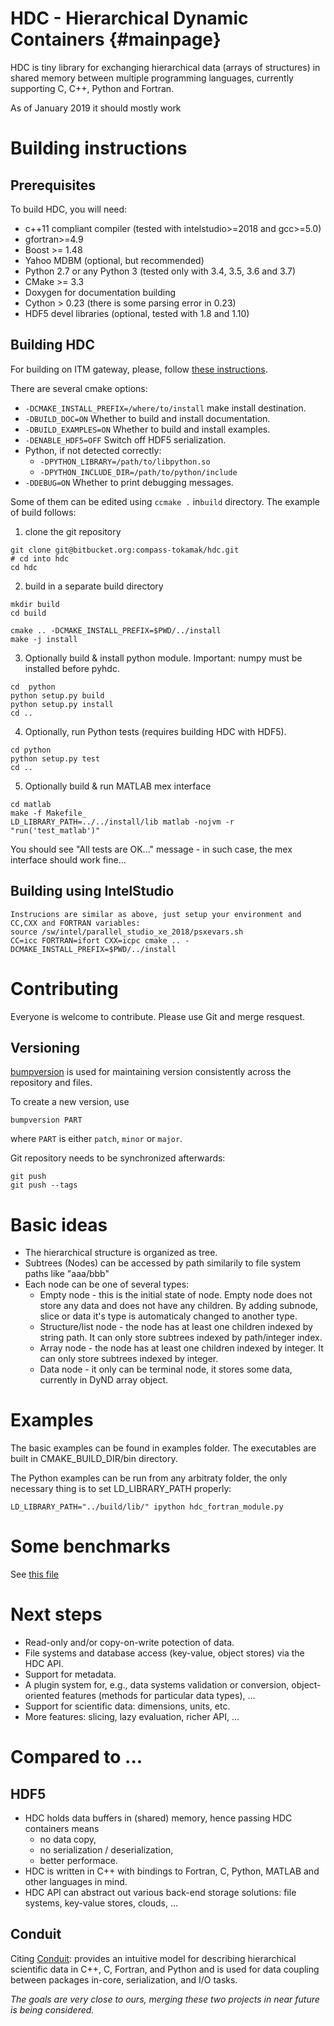 HDC - Hierarchical Dynamic Containers                         {#mainpage}
=====================================

HDC is tiny library for exchanging hierarchical data (arrays of structures) in shared memory between multiple programming languages, currently supporting C, C++, Python and Fortran.

As of January 2019 it should mostly work

Building instructions
=====================

Prerequisites
-------------

To build HDC, you will need:
- c++11 compliant compiler (tested with intelstudio>=2018 and gcc>=5.0)
- gfortran>=4.9
- Boost >= 1.48
- Yahoo MDBM (optional, but recommended)
- Python 2.7 or any Python 3 (tested only with 3.4, 3.5, 3.6 and 3.7)
- CMake >= 3.3
- Doxygen for documentation building
- Cython > 0.23 (there is some parsing error in 0.23)
- HDF5 devel libraries (optional, tested with 1.8 and 1.10)

Building HDC
------------
For building on ITM gateway, please, follow [these instructions](docs/BUILDING_ON_ITM_GATEWAY.md).

There are several cmake options:

  - `-DCMAKE_INSTALL_PREFIX=/where/to/install` make install destination.
  - `-DBUILD_DOC=ON` Whether to build and install documentation.
  - `-DBUILD_EXAMPLES=ON` Whether to build and install examples.
  - `-DENABLE_HDF5=OFF` Switch off HDF5 serialization.
  - Python, if not detected correctly:
    - `-DPYTHON_LIBRARY=/path/to/libpython.so`
    - `-DPYTHON_INCLUDE_DIR=/path/to/python/include`
  - `-DDEBUG=ON` Whether to print debugging messages.

Some of them can be edited using `ccmake .` in`build` directory. The example of build follows:

1. clone the git repository
```
git clone git@bitbucket.org:compass-tokamak/hdc.git
# cd into hdc
cd hdc
```

2. build in a separate build directory
```
mkdir build
cd build

cmake .. -DCMAKE_INSTALL_PREFIX=$PWD/../install
make -j install
```

3. Optionally build & install python module. Important: numpy must be installed before pyhdc.
```
cd  python
python setup.py build
python setup.py install
cd ..
```

4. Optionally, run Python tests (requires building HDC with HDF5).
```
cd python
python setup.py test
cd ..
```

5. Optionally build & run MATLAB mex interface
```
cd matlab
make -f Makefile_
LD_LIBRARY_PATH=../../install/lib matlab -nojvm -r "run('test_matlab')"
```
You should see "All tests are OK..." message - in such case, the mex interface should work fine...

Building using IntelStudio
--------------------------
```
Instrucions are similar as above, just setup your environment and CC,CXX and FORTRAN variables:
source /sw/intel/parallel_studio_xe_2018/psxevars.sh
CC=icc FORTRAN=ifort CXX=icpc cmake .. -DCMAKE_INSTALL_PREFIX=$PWD/../install

```

Contributing
============

Everyone is welcome to contribute. Please use Git and merge resquest.

Versioning
----------

[bumpversion](https://github.com/c4urself/bump2version) is used for maintaining version consistently
across the repository and files.

To create a new version, use

```
bumpversion PART
```

where `PART` is either `patch`, `minor` or `major`.

Git repository needs to be synchronized afterwards:

```
git push
git push --tags
```

Basic ideas
===========
- The hierarchical structure is organized as tree.
- Subtrees (Nodes) can be accessed by path similarily to file system paths like "aaa/bbb"
- Each node can be one of several types:
  + Empty node - this is the initial state of node. Empty node does not store any data and does not have any children. By adding subnode, slice or data it's type is automaticaly changed to another type.
  + Structure/list node - the node has at least one children indexed by string path. It can only store subtrees indexed by path/integer index.
  + Array node - the node has at least one children indexed by integer. It can only store subtrees indexed by integer.
  + Data node - it only can be terminal node, it stores some data, currently in DyND array object.


Examples
========
The basic examples can be found in examples folder. The executables are built in CMAKE_BUILD_DIR/bin directory.

The Python examples can be run from any arbitraty folder, the only necessary thing is to set LD_LIBRARY_PATH properly:

```
LD_LIBRARY_PATH="../build/lib/" ipython hdc_fortran_module.py
```

Some benchmarks
===============
See [this file](docs/PERFORMANCE_TESTING.md)

Next steps
==========
- Read-only and/or copy-on-write potection of data.
- File systems and database access (key-value, object stores) via the HDC API.
- Support for metadata.
- A plugin system for, e.g., data systems validation or conversion, object-oriented features (methods for particular data types), ...
- Support for scientific data: dimensions, units, etc.
- More features: slicing, lazy evaluation, richer API, ...

Compared to ...
===============
HDF5
----
- HDC holds data buffers in (shared) memory, hence passing HDC containers means
    - no data copy,
    - no serialization / deserialization,
    - better performace.
- HDC is written in C++ with bindings to Fortran, C, Python, MATLAB and other languages in mind.
- HDC API can abstract out various back-end storage solutions: file systems, key-value stores, clouds, ...

Conduit
-------
Citing [Conduit](http://software.llnl.gov/conduit/): provides an intuitive model for describing hierarchical scientific data in C++, C, Fortran, and Python and is used for data coupling between packages in-core, serialization, and I/O tasks.

*The goals are very close to ours, merging these two projects in near future is being considered.*
